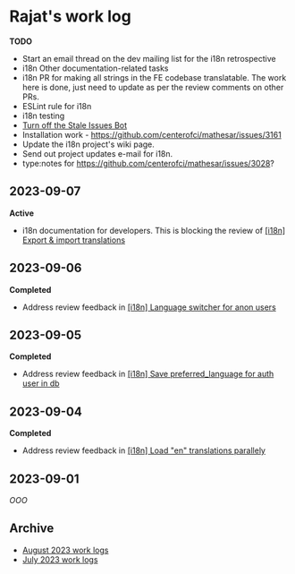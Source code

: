 # Rajat's work log

**TODO**

- Start an email thread on the dev mailing list for the i18n retrospective
- i18n Other documentation-related tasks
- i18n PR for making all strings in the FE codebase translatable. The work here is done, just need to update as per the review comments on other PRs.
- ESLint rule for i18n
- i18n testing
- [Turn off the Stale Issues Bot](https://github.com/centerofci/mathesar/issues/3142)
- Installation work - https://github.com/centerofci/mathesar/issues/3161
- Update the i18n project's wiki page.
- Send out project updates e-mail for i18n.
- type:notes for https://github.com/centerofci/mathesar/issues/3028?

## 2023-09-07

**Active**

- i18n documentation for developers. This is blocking the review of [[i18n] Export & import translations](https://github.com/centerofci/mathesar/pull/3123)

## 2023-09-06

**Completed**

- Address review feedback in [[i18n] Language switcher for anon users](https://github.com/centerofci/mathesar/pull/3104)

## 2023-09-05

**Completed**

- Address review feedback in [[i18n] Save preferred_language for auth user in db](https://github.com/centerofci/mathesar/pull/3103)

## 2023-09-04

**Completed**

- Address review feedback in [[i18n] Load "en" translations parallely](https://github.com/centerofci/mathesar/pull/3102)

## 2023-09-01

_OOO_

## Archive

- [August 2023 work logs](/team/worklogs/archive/2023-08/rajat.md)
- [July 2023 work logs](/team/worklogs/archive/2023-07/rajat.md)
